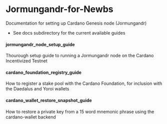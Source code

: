 # Jormungandr-for-Newbs
Documentation for setting up Cardano Genesis node (Jormungandr)

* See docs subdirectory for the current available guides

#### jormungandr_node_setup_guide
Thourough setup guide to running a Jormungandr node on the Cardano Incentivized Testnet

#### cardano_foundation_registry_guide
How to register a stake pool with the Cardano Foundation, for inclusion with the Daedalus and Yoroi wallets

#### cardano_wallet_restore_snapshot_guide
How to restore a private key from a 15 word mnemonic phrase using the cardano-wallet backend
